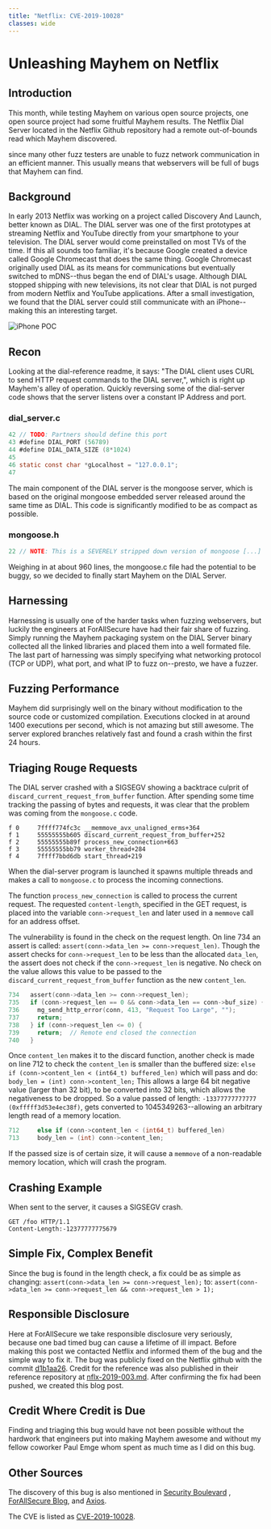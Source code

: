 ```yaml
---
title: "Netflix: CVE-2019-10028"
classes: wide
---
```


# Unleashing Mayhem on Netflix
## Introduction 
This month, while testing Mayhem on various open source projects, one open
source project had some fruitful Mayhem results. The Netflix Dial Server
located in the Netflix Github repository had a remote out-of-bounds read which
Mayhem discovered. 

since many other fuzz testers are unable to fuzz network communication in an
efficient manner. This usually means that webservers will be full of bugs that
Mayhem can find.

## Background 
In early 2013 Netflix was working on a project called Discovery And Launch,
better known as DIAL. The DIAL server was one of the first prototypes at
streaming Netflix and YouTube directly from your smartphone to your television.
The DIAL server would come preinstalled on most TVs of the time. If this all
sounds too familiar, it's because Google created a device called Google
Chromecast that does the same thing. Google Chromecast originally used DIAL as
its means for communications but eventually switched to mDNS--thus began the end
of DIAL's usage. Although DIAL stopped shipping with new televisions, its not
clear that DIAL is not purged from modern Netflix and YouTube applications.
After a small investigation, we found that the DIAL server could still
communicate with an iPhone--making this an interesting target. 

![iPhone POC](/assets/images/research/netflix-writeup-2019/iphone-netflix-poc.jpeg)

## Recon
Looking at the dial-reference readme, it says: "The DIAL client uses CURL to
send HTTP request commands to the DIAL server,", which is right up Mayhem's alley
of operation. Quickly reversing some of the dial-server code shows that the
server listens over a constant IP Address and port.

### dial_server.c
```c
42 // TODO: Partners should define this port
43 #define DIAL_PORT (56789)
44 #define DIAL_DATA_SIZE (8*1024)
45
46 static const char *gLocalhost = "127.0.0.1";
47
```

The main component of the DIAL server is the mongoose server, which is based on
the original mongoose embedded server released around the same time as DIAL.
This code is significantly modified to be as compact as possible.

### mongoose.h
```c
22 // NOTE: This is a SEVERELY stripped down version of mongoose [...] 
```

Weighing in at about 960 lines, the mongoose.c file had the potential to be
buggy, so we decided to finally start Mayhem on the DIAL Server.

## Harnessing
Harnessing is usually one of the harder tasks when fuzzing webservers, but
luckily the engineers at ForAllSecure have had their fair share of fuzzing.
Simply running the Mayhem packaging system on the DIAL Server binary collected
all the linked libraries and placed them into a well formated file. The last
part of harnessing was simply specifying what networking protocol (TCP or UDP),
what port, and what IP to fuzz on--presto, we have a fuzzer.

## Fuzzing Performance
Mayhem did surprisingly well on the binary without modification to the source
code or customized compilation. Executions clocked in at around 1400 executions
per second, which is not amazing but still awesome. The server explored branches
relatively fast and found a crash within the first 24 hours. 

## Triaging Rouge Requests
The DIAL server crashed with a SIGSEGV showing a backtrace culprit of 
`discard_current_request_from_buffer` function. After spending some time tracking
the passing of bytes and requests, it was clear that the problem was coming from the
`mongoose.c` code. 

```
f 0     7ffff774fc3c __memmove_avx_unaligned_erms+364
f 1     55555555b605 discard_current_request_from_buffer+252
f 2     55555555b89f process_new_connection+663
f 3     55555555bb79 worker_thread+284
f 4     7ffff7bbd6db start_thread+219
```

When the dial-server program is launched it spawns multiple threads and makes a
call to `mongoose.c` to process the incoming connections.

The function `process_new_connection` is called to process the current request. The
requested `content-length`, specified in the GET request, is placed into the variable
`conn->request_len` and later used in a `memmove` call for an address offset.

The vulnerability is found in the check on the request length. On line 734 an
assert is called: `assert(conn->data_len >= conn->request_len)`. Though the assert
checks for `conn->request_len` to be less than the allocated `data_len`, the assert
does not check if the `conn->request_len` is negative. No check on the value
allows this value to be passed to the `discard_current_request_from_buffer`
function as the new `content_len`.

```c
734   assert(conn->data_len >= conn->request_len);
735   if (conn->request_len == 0 && conn->data_len == conn->buf_size) {
736     mg_send_http_error(conn, 413, "Request Too Large", "");
737     return;
738   } if (conn->request_len <= 0) {
739     return;  // Remote end closed the connection
740   }
```

Once `content_len` makes it to the discard function, another check is made
on line 712 to check the `content_len` is smaller than the buffered size:
`else if (conn->content_len < (int64_t) buffered_len)`
which will pass and do:
`body_len = (int) conn->content_len;`
This allows a large 64 bit negative value (larger than 32 bit), to be converted
into 32 bits, which allows the negativeness to be dropped. So a value passed of
length: `-13377777777777 (0xfffff3d53e4ec38f)`, gets converted to
1045349263--allowing an arbitrary length read of a memory location.

```c
712     else if (conn->content_len < (int64_t) buffered_len) 
713     body_len = (int) conn->content_len;
```

If the passed size is of certain size, it will cause a `memmove` of a non-readable
memory location, which will crash the program.

## Crashing Example
When sent to the server, it causes a SIGSEGV crash. 
```
GET /foo HTTP/1.1
Content-Length:-12377777775679
```

## Simple Fix, Complex Benefit
Since the bug is found in the length check, a fix could be as simple as changing:
`assert(conn->data_len >= conn->request_len);`
to:
`assert(conn->data_len >= conn->request_len && conn->request_len > 1);`

## Responsible Disclosure
Here at ForAllSecure we take responsible disclosure very seriously, because 
one bad timed bug can cause a lifetime of ill impact. Before making this post we
contacted Netflix and informed them of the bug and the simple way to fix it. The
bug was publicly fixed on the Netflix github with the commit [d1b1aa26](https://github.com/Netflix/dial-reference/commit/d1b1aa2636f89df95e57aa0c68836ce8d52f4638).
Credit for the reference was also published in their reference repository at
[nflx-2019-003.md](https://github.com/Netflix/security-bulletins/blob/master/advisories/nflx-2019-003.md).
After confirming the fix had been pushed, we created this blog post.

## Credit Where Credit is Due
Finding and triaging this bug would have not been possible without the hardwork
that engineers put into making Mayhem awesome and without my fellow coworker
Paul Emge whom spent as much time as I did on this bug. 

## Other Sources
The discovery of this bug is also mentioned in [Security
Boulevard](https://securityboulevard.com/2019/09/forallsecure-uncovers-vulnerability-in-netflix-dial-software/)
, [ForAllSecure
Blog](https://blog.forallsecure.com/forallsecure-uncovers-vulnerability-in-netflix-dial-software),
and
[Axios](https://www.axios.com/netflix-chromecast-bug-crash-television-c4f0962b-0346-4a16-aafc-4c512e76d34b.html). 

The CVE is listed as
[CVE-2019-10028](https://cve.mitre.org/cgi-bin/cvename.cgi?name=CVE-2019-10028).



